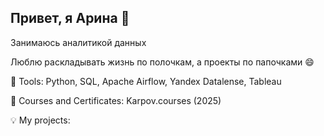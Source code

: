 ## Привет, я Арина 👋

Занимаюсь аналитикой данных

Люблю раскладывать жизнь по полочкам, а проекты по папочками 😄

🔭 Tools: Python, SQL, Apache Airflow, Yandex Datalense, Tableau

🚀 Courses and Certificates: Karpov.courses (2025)

💡 My projects:


<!--
**arinashiko/arinashiko** is a ✨ _special_ ✨ repository because its `README.md` (this file) appears on your GitHub profile.



Here are some ideas to get you started:

- 🔭 I’m currently working on ...
- 🌱 I’m currently learning ...
- 👯 I’m looking to collaborate on ...
- 🤔 I’m looking for help with ...
- 💬 Ask me about ...
- 📫 How to reach me: ...
- 😄 Pronouns: ...
- ⚡ Fun fact: ...
-->
